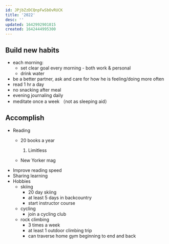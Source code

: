 ```yaml
---
id: JPjbZzDCQnpFwSbOvRUCK
title: '2022'
desc: ''
updated: 1642992901015
created: 1642444995300
---
```


## Build new habits 
- each morning:
    - set clear goal every morning - both work & personal 
    - drink water 
- be a better partner, ask and care for how he is feeling/doing more often  
- read 1 hr a day 
- no snacking after meal 
- evening journaling daily 
- meditate once a week （not as sleeping aid） 

## Accomplish
- Reading 
  - 20 books a year
    1. Limitless
    
  - New Yorker mag 
- Improve reading speed
- Sharing learning 
- Hobbies
  - skiing 
    - 20 day skiing 
    - at least 5 days in backcountry  
    - start instructor course
  - cycling
    - join a cycling club 
  - rock climbing 
    - 3 times a week 
    - at least 1 outdoor climbing trip 
    - can traverse home gym beginning to end and back 
